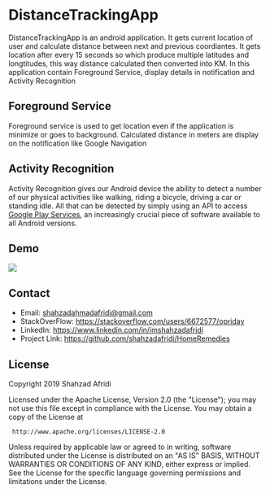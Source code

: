 # DistanceTrackingApp

DistanceTrackingApp is an android application. It gets current location of user and calculate distance between next and previous coordiantes. It gets location after every 15 seconds so which produce multiple latitudes and longtitudes, this way distance calculated then converted into KM. In this application contain Foreground Service, display details in notification and Activity Recognition

## Foreground Service
Foreground service is used to get location even if the application is minimize or goes to background. Calculated distance in meters are display on the notification like Google Navigation

## Activity Recognition
Activity Recognition gives our Android device the ability to detect a number of our physical activities like walking, riding a bicycle, driving a car or standing idle. All that can be detected by simply using an API to access [Google Play Services](http://developer.android.com/google/play-services/index.html), an increasingly crucial piece of software available to all Android versions.

## Demo
![
](https://picasaweb.google.com/102683927275827846395/6703974223737829041#6703974225347008098 "SC 1")

## Contact

 - Email:     shahzadahmadafridi@gmail.com 
 - StackOverFlow: https://stackoverflow.com/users/6672577/opriday 
 - LinkedIn: https://www.linkedin.com/in/imshahzadafridi
 - Project Link: https://github.com/shahzadafridi/HomeRemedies

## License

Copyright 2019 Shahzad Afridi

   Licensed under the Apache License, Version 2.0 (the "License");
   you may not use this file except in compliance with the License.
   You may obtain a copy of the License at

     http://www.apache.org/licenses/LICENSE-2.0

   Unless required by applicable law or agreed to in writing, software
   distributed under the License is distributed on an "AS IS" BASIS,
   WITHOUT WARRANTIES OR CONDITIONS OF ANY KIND, either express or implied.
   See the License for the specific language governing permissions and
   limitations under the License.



